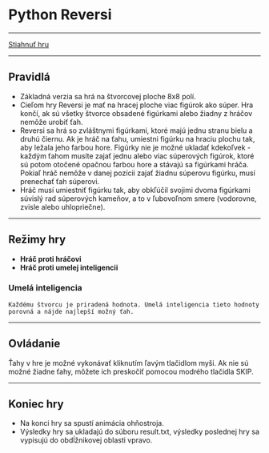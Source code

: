 # Python Reversi
---

[Stiahnuť hru](https://github.com/dedinside1337/dedinside1337.github.io/raw/main/reversi/reversi.zip)

---

## Pravidlá
* Základná verzia sa hrá na štvorcovej ploche 8x8 polí.
* Cieľom hry Reversi je mať na hracej ploche viac figúrok ako súper. Hra končí, ak sú všetky štvorce obsadené figúrkami alebo žiadny z hráčov nemôže urobiť ťah.
* Reversi sa hrá so zvláštnymi figúrkami, ktoré majú jednu stranu bielu a druhú čiernu. Ak je hráč na ťahu, umiestni figúrku na hraciu plochu tak, aby ležala jeho farbou hore. Figúrky nie je možné ukladať kdekoľvek - každým ťahom musíte zajať jednu alebo viac súperových figúrok, ktoré sú potom otočené opačnou farbou hore a stávajú sa figúrkami hráča. Pokiaľ hráč nemôže v danej pozícii zajať žiadnu súperovu figúrku, musí prenechať ťah súperovi.
* Hráč musí umiestniť figúrku tak, aby obkľúčil svojimi dvoma figúrkami súvislý rad súperových kameňov, a to v ľubovoľnom smere (vodorovne, zvisle alebo uhlopriečne). 

---

## Režimy hry
* __Hráč proti hráčovi__
* __Hráč proti umelej inteligencii__
### Umelá inteligencia
    Každému štvorcu je priradená hodnota. Umelá inteligencia tieto hodnoty porovná a nájde najlepší možný ťah.

---

## Ovládanie
Ťahy v hre je možné vykonávať kliknutím ľavým tlačidlom myši. Ak nie sú možné žiadne ťahy, môžete ich preskočiť pomocou modrého tlačidla SKIP.
  
---

## Koniec hry
* Na konci hry sa spustí animácia ohňostroja.
* Výsledky hry sa ukladajú do súboru result.txt, výsledky poslednej hry sa vypisujú do obdĺžnikovej oblasti vpravo.
